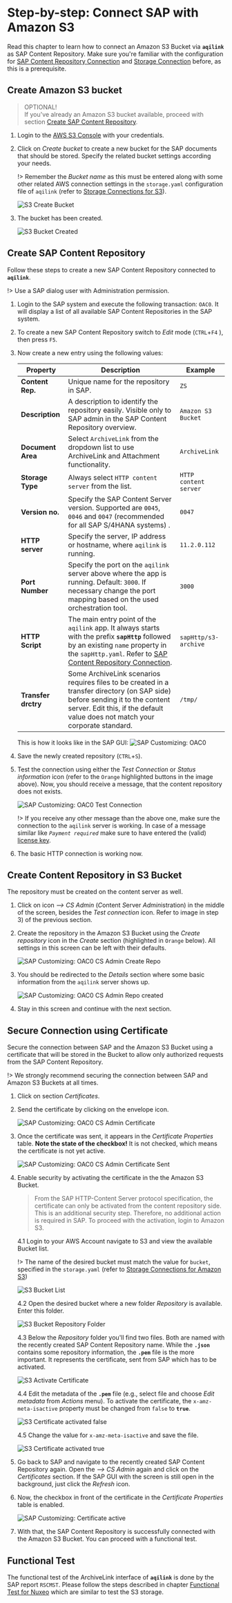# Step-by-step: Connect SAP with Amazon S3
Read this chapter to learn how to connect an Amazon S3 Bucket via **`aqilink`** as SAP Content Repository. Make sure you're familiar with the configuration for [SAP Content Repository Connection](/installation/#sap-http-content-server-connection) and [Storage Connection](/configuration/aqishare/#storage-connections) before, as this is a prerequisite.

## Create Amazon S3 bucket

> OPTIONAL!<br/>If you've already an Amazon S3 bucket available, proceed with section [Create SAP Content Repository](#Create-SAP-Content-Repository).

1) Login to the [AWS S3 Console](https://s3.console.aws.amazon.com/) with your credentials.
2) Click on *Create bucket* to create a new bucket for the SAP documents that should be stored. Specify the related bucket settings according your needs.

   !> Remember the *Bucket name* as this must be entered along with some other related AWS connection settings  in the `storage.yaml` configuration file of `aqilink` (refer to [Storage Connections for S3](/configuration/aqilink/#amazon-s3-bucket)).  

   ![S3 Create Bucket](../../_media/sap_customizing/s3/s3_bucket_create.jpg)

3) The bucket has been created.

   ![S3 Bucket Created](../../_media/sap_customizing/s3/s3_bucket_created_success.jpg)


## Create SAP Content Repository
Follow these steps to create a new SAP Content Repository connected to **`aqilink`**.

!> Use a SAP dialog user with Administration permission.

1) Login to the SAP system and execute the following transaction: `OAC0`. It will display a list of all available SAP Content Repositories in the SAP system.
2) To create a new SAP Content Repository switch to *Edit* mode (`CTRL`+`F4` ), then press `F5`.  
3) Now create a new entry using the following values:

   | Property      | Description | Example |
   | ----------- | ----------- | ----------- | 
   | **Content Rep.** | Unique name for the repository in SAP.  |  `ZS` |
   | **Description** | A description to identify the repository easily. Visible only to SAP admin in the SAP Content Repository overview.  |  `Amazon S3 Bucket` |
   | **Document Area** | Select `ArchiveLink` from the dropdown list to use ArchiveLink and Attachment functionality. |  `ArchiveLink` |
   | **Storage Type** | Always select `HTTP content server` from the list. |  `HTTP content server` |
   | **Version no.** | Specify the SAP Content Server version. Supported are `0045`, `0046` and `0047` (recommended for all SAP S/4HANA systems) . |  `0047` |
   | **HTTP server** | Specify the server, IP address or hostname, where `aqilink` is running. |  `11.2.0.112` |
   | **Port Number** | Specify the port on the `aqilink` server above where the app is running. Default: `3000`. If necessary change the port mapping based on the used orchestration tool. |  `3000` |
   | **HTTP Script** | The main entry point of the `aqilink` app. It always starts with the prefix **`sapHttp`** followed by an existing `name` property in the `sapHttp.yaml`. Refer to [SAP Content Repository Connection](/configuration/aqilink/#sap-http-content-server-connection). |  `sapHttp/s3-archive` |
   | **Transfer drctry** | Some ArchiveLink scenarios requires files to be created in a transfer directory (on SAP side) before sending it to the content server. Edit this, if the default value does not match your corporate standard. | `/tmp/`|

   This is how it looks like in the SAP GUI:
   ![SAP Customizing: OAC0](../../_media/sap_customizing/s3/0001_oac0_create.png)

4) Save the newly created repository (`CTRL`+`S`).
5) Test the connection using either the *Test Connection* or *Status information* icon (refer to the `Orange` highlighted buttons in the image above). Now, you should receive a message, that the content repository does not exists.

   ![SAP Customizing: OAC0 Test Connection](../../_media/sap_customizing/s3/0002_oac0_create_test_connection.png)

   !> If you receive any other message than the above one, make sure the connection to the `aqilink` server is working. In case of a message similar like *`Payment required`* make sure to have entered the (valid) [license key](/installation/app-configuration?id=enter-license-key). 

6) The basic HTTP connection is working now.

## Create Content Repository in S3 Bucket
The repository must be created on the content server as well. 

1) Click on icon *--> CS Admin* (*C*ontent *S*erver *Admin*istration) in the middle of the screen, besides the *Test connection* icon. Refer to image in step 3) of the previous section.
2) Create the repository in the Amazon S3 Bucket using the *Create repository* icon in the *Create* section (highlighted in `Orange` below). All settings in this screen can be left with their defaults.

   ![SAP Customizing: OAC0 CS Admin Create Repo](../../_media/sap_customizing/s3/0003_oac0_cs_admin_repo.png)

3) You should be redirected to the *Details* section where some basic information from the `aqilink` server shows up.
   
   ![SAP Customizing: OAC0 CS Admin Repo created](../../_media/sap_customizing/s3/0004_oac0_cs_admin_repo_created.png)

4) Stay in this screen and continue with the next section.

## Secure Connection using Certificate
Secure the connection between SAP and the Amazon S3 Bucket using a certificate that will be stored in the Bucket to allow only authorized requests from the SAP Content Repository.

!> We strongly recommend securing the connection between SAP and Amazon S3 Buckets at all times.

1) Click on section *Certificates*.
2) Send the certificate by clicking on the envelope icon.
   
   ![SAP Customizing: OAC0 CS Admin Certificate](../../_media/sap_customizing/s3/0005_oac0_cs_admin_certificate.png)

3) Once the certificate was sent, it appears in the *Certificate Properties* table. 
   **Note the state of the checkbox!** It is not checked, which means the certificate is not yet active.

   ![SAP Customizing: OAC0 CS Admin Certificate Sent](../../_media/sap_customizing/s3/0005_oac0_cs_admin_certificate_available.png)

4) Enable security by activating the certificate in the the Amazon S3 Bucket.

   > From the SAP HTTP-Content Server protocol specification, the certificate can only be activated from the content repository side. This is an additional security step. Therefore, no additional action is required in SAP. To proceed with the activation, login to Amazon S3.

   4.1 Login to your AWS Account navigate to S3 and view the available Bucket list. 
      
   !> The name of the desired bucket must match the value for `bucket`, specified in the `storage.yaml` (refer to [Storage Connections for Amazon S3](/configuration/aqilink/#amazon-s3-bucket)) 

      ![S3 Bucket List](../../_media/sap_customizing/s3/s3_bucket_overview.jpg)

   4.2 Open the desired bucket where a new folder *Repository* is available. Enter this folder.

      ![S3 Bucket Repository Folder](../../_media/sap_customizing/s3/s3_bucket_folder_repository_after_sap_create_repo.jpg)

   4.3 Below the *Repository* folder you'll find two files. Both are named with the recently created SAP Content Repository name. While the **`.json`** contains some repository information, the **`.pem`** file is the more important. It represents the certificate, sent from SAP which has to be activated.

   ![S3 Activate Certificate](../../_media/sap_customizing/s3/s3_bucket_folder_repository_both_files.jpg)

   4.4 Edit the metadata of the **`.pem`** file (e.g., select file and choose *Edit metadata* from *Actions* menu). To activate the certificate, the `x-amz-meta-isactive` property must be changed from `false` to **`true`**.  
   
   ![S3 Certificate activated false](../../_media/sap_customizing/s3/s3_bucket_folder_repository_file_certificate_details_edit_metadata.jpg)

   4.5 Change the value for `x-amz-meta-isactive` and save the file.

   ![S3 Certificate activated true](../../_media/sap_customizing/s3/s3_bucket_folder_repository_file_certificate_details_edit_metadata_set_active.jpg)



5) Go back to SAP and navigate to the recently created SAP Content Repository again. Open the *--> CS Admin* again and click on the *Certificates* section.
   If the SAP GUI with the screen is still open in the background, just click the *Refresh* icon. 

6) Now, the checkbox in front of the certificate in the *Certificate Properties* table is enabled.

   ![SAP Customizing: Certificate active](../../_media/sap_customizing/s3/0009_oac0_certificate_active.png)

7) With that, the SAP Content Repository is successfully connected with the Amazon S3 Bucket. You can proceed with a functional test.

## Functional Test

The functional test of the ArchiveLink interface of **`aqilink`** is done by the SAP report `RSCMST`. Please follow the steps described in chapter [Functional Test for Nuxeo](configuration/storages/nuxeo.md?id=functional-test) which are similar to test the S3 storage.
